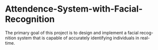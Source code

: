 # Attendence-System-with-Facial-Recognition
The primary goal of this project is to design and implement a facial recog- nition system that is capable of accurately identifying individuals in real- time. 
